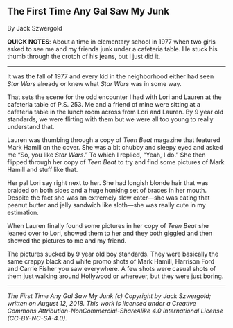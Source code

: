 ## The First Time Any Gal Saw My Junk

By Jack Szwergold

**QUICK NOTES**: About a time in elementary school in 1977 when two girls asked to see me and my friends junk under a cafeteria table. He stuck his thumb through the crotch of his jeans, but I just did it.

***

It was the fall of 1977 and every kid in the neighborhood either had seen *Star Wars* already or knew what *Star Wars* was in some way.

That sets the scene for the odd encounter I had with Lori and Lauren at the cafeteria table of P.S. 253. Me and a friend of mine were sitting at a cafeteria table in the lunch room across from Lori and Lauren. By 9 year old standards, we were flirting with them but we were all too young to really understand that.

Lauren was thumbing through a copy of *Teen Beat* magazine that featured Mark Hamill on the cover. She was a bit chubby and sleepy eyed and asked me “So, you like *Star Wars*.” To which I replied, “Yeah, I do.” She then flipped through her copy of *Teen Beat* to try and find some pictures of Mark Hamill and stuff like that.

Her pal Lori say right next to her. She had longish blonde hair that was braided on both sides and a huge honking set of braces in her mouth. Despite the fact she was an extremely slow eater—she was eating that peanut butter and jelly sandwich like sloth—she was really cute in my estimation.

When Lauren finally found some pictures in her copy of *Teen Beat* she leaned over to Lori, showed them to her and they both giggled and then showed the pictures to me and my friend.

The pictures sucked by 9 year old boy standards. They were basically the same crappy black and white promo shots of Mark Hamill, Harrison Ford and Carrie Fisher you saw everywhere. A few shots were casual shots of them just walking around Hollywood or wherever, but they were just boring.



***

*The First Time Any Gal Saw My Junk (c) Copyright by Jack Szwergold; written on August 12, 2018. This work is licensed under a Creative Commons Attribution-NonCommercial-ShareAlike 4.0 International License (CC-BY-NC-SA-4.0).*